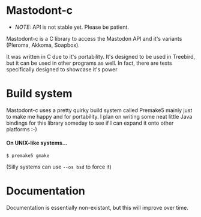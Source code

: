 #    Mastodont-c

 - *NOTE:* API is not stable yet. Please be patient.

Mastodont-c is a C library to access the Mastodon API and it's variants
(Pleroma, Akkoma, Soapbox).

It was written in C due to it's portability. It's designed to be used in
Treebird, but it can be used in other programs as well. In fact, there are
tests specifically designed to showcase it's power

#    Build system

Mastodont-c uses a pretty quirky build system called Premake5 mainly just
 to make me happy and for portability. I plan on writing some neat little 
 Java bindings for this library someday to see if I can expand it onto other
 platforms :-)
 
#### On UNIX-like systems...

    $ premake5 gmake

(Silly systems can use `--os bsd` to force it)

#    Documentation

Documentation is essentially non-existant, but this will improve over time.
